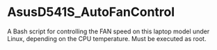 # AsusD541S_AutoFanControl

A Bash script for controlling the FAN speed on this laptop model under Linux, depending on the CPU temperature. Must be executed as root.
